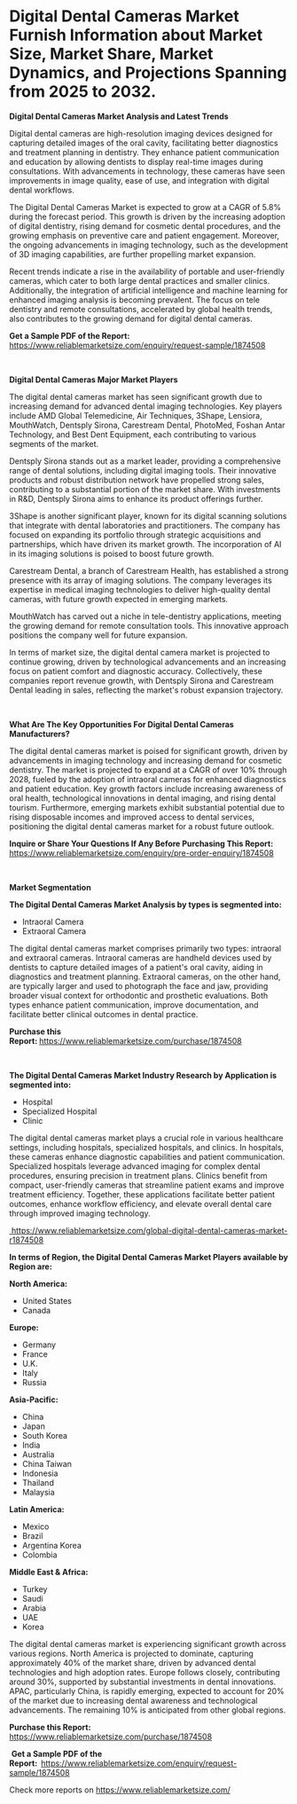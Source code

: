 <p><h1>Digital Dental Cameras Market Furnish Information about Market Size, Market Share, Market Dynamics, and Projections Spanning from 2025 to 2032.</h1></p><p><strong>Digital Dental Cameras Market Analysis and Latest Trends</strong></p>
<p><p>Digital dental cameras are high-resolution imaging devices designed for capturing detailed images of the oral cavity, facilitating better diagnostics and treatment planning in dentistry. They enhance patient communication and education by allowing dentists to display real-time images during consultations. With advancements in technology, these cameras have seen improvements in image quality, ease of use, and integration with digital dental workflows.</p><p>The Digital Dental Cameras Market is expected to grow at a CAGR of 5.8% during the forecast period. This growth is driven by the increasing adoption of digital dentistry, rising demand for cosmetic dental procedures, and the growing emphasis on preventive care and patient engagement. Moreover, the ongoing advancements in imaging technology, such as the development of 3D imaging capabilities, are further propelling market expansion.</p><p>Recent trends indicate a rise in the availability of portable and user-friendly cameras, which cater to both large dental practices and smaller clinics. Additionally, the integration of artificial intelligence and machine learning for enhanced imaging analysis is becoming prevalent. The focus on tele dentistry and remote consultations, accelerated by global health trends, also contributes to the growing demand for digital dental cameras.</p></p>
<p><strong>Get a Sample PDF of the Report:&nbsp;</strong> <a href="https://www.reliablemarketsize.com/enquiry/request-sample/1874508?utm_campaign=2472&utm_medium=2&utm_source=Github&utm_content=ia&utm_term=04032025&utm_id=digital-dental-cameras">https://www.reliablemarketsize.com/enquiry/request-sample/1874508</a></p>
<p>&nbsp;</p>
<p><strong>Digital Dental Cameras Major Market Players</strong></p>
<p><p>The digital dental cameras market has seen significant growth due to increasing demand for advanced dental imaging technologies. Key players include AMD Global Telemedicine, Air Techniques, 3Shape, Lensiora, MouthWatch, Dentsply Sirona, Carestream Dental, PhotoMed, Foshan Antar Technology, and Best Dent Equipment, each contributing to various segments of the market.</p><p>Dentsply Sirona stands out as a market leader, providing a comprehensive range of dental solutions, including digital imaging tools. Their innovative products and robust distribution network have propelled strong sales, contributing to a substantial portion of the market share. With investments in R&D, Dentsply Sirona aims to enhance its product offerings further.</p><p>3Shape is another significant player, known for its digital scanning solutions that integrate with dental laboratories and practitioners. The company has focused on expanding its portfolio through strategic acquisitions and partnerships, which have driven its market growth. The incorporation of AI in its imaging solutions is poised to boost future growth.</p><p>Carestream Dental, a branch of Carestream Health, has established a strong presence with its array of imaging solutions. The company leverages its expertise in medical imaging technologies to deliver high-quality dental cameras, with future growth expected in emerging markets.</p><p>MouthWatch has carved out a niche in tele-dentistry applications, meeting the growing demand for remote consultation tools. This innovative approach positions the company well for future expansion.</p><p>In terms of market size, the digital dental camera market is projected to continue growing, driven by technological advancements and an increasing focus on patient comfort and diagnostic accuracy. Collectively, these companies report revenue growth, with Dentsply Sirona and Carestream Dental leading in sales, reflecting the market's robust expansion trajectory.</p></p>
<p>&nbsp;</p>
<p><strong>What Are The Key Opportunities For Digital Dental Cameras Manufacturers?</strong></p>
<p><p>The digital dental cameras market is poised for significant growth, driven by advancements in imaging technology and increasing demand for cosmetic dentistry. The market is projected to expand at a CAGR of over 10% through 2028, fueled by the adoption of intraoral cameras for enhanced diagnostics and patient education. Key growth factors include increasing awareness of oral health, technological innovations in dental imaging, and rising dental tourism. Furthermore, emerging markets exhibit substantial potential due to rising disposable incomes and improved access to dental services, positioning the digital dental cameras market for a robust future outlook.</p></p>
<p><strong>Inquire or Share Your Questions If Any Before Purchasing This Report:</strong> <a href="https://www.reliablemarketsize.com/enquiry/pre-order-enquiry/1874508?utm_campaign=2472&utm_medium=2&utm_source=Github&utm_content=ia&utm_term=04032025&utm_id=digital-dental-cameras">https://www.reliablemarketsize.com/enquiry/pre-order-enquiry/1874508</a></p>
<p>&nbsp;</p>
<p><strong>Market Segmentation</strong></p>
<p><strong>The Digital Dental Cameras Market Analysis by types is segmented into:</strong></p>
<p><ul><li>Intraoral Camera</li><li>Extraoral Camera</li></ul></p>
<p><p>The digital dental cameras market comprises primarily two types: intraoral and extraoral cameras. Intraoral cameras are handheld devices used by dentists to capture detailed images of a patient's oral cavity, aiding in diagnostics and treatment planning. Extraoral cameras, on the other hand, are typically larger and used to photograph the face and jaw, providing broader visual context for orthodontic and prosthetic evaluations. Both types enhance patient communication, improve documentation, and facilitate better clinical outcomes in dental practice.</p></p>
<p><strong>Purchase this Report:&nbsp;</strong><a href="https://www.reliablemarketsize.com/purchase/1874508?utm_campaign=2472&utm_medium=2&utm_source=Github&utm_content=ia&utm_term=04032025&utm_id=digital-dental-cameras">https://www.reliablemarketsize.com/purchase/1874508</a></p>
<p>&nbsp;</p>
<p><strong>The Digital Dental Cameras Market Industry Research by Application is segmented into:</strong></p>
<p><ul><li>Hospital</li><li>Specialized Hospital</li><li>Clinic</li></ul></p>
<p><p>The digital dental cameras market plays a crucial role in various healthcare settings, including hospitals, specialized hospitals, and clinics. In hospitals, these cameras enhance diagnostic capabilities and patient communication. Specialized hospitals leverage advanced imaging for complex dental procedures, ensuring precision in treatment plans. Clinics benefit from compact, user-friendly cameras that streamline patient exams and improve treatment efficiency. Together, these applications facilitate better patient outcomes, enhance workflow efficiency, and elevate overall dental care through improved imaging technology.</p></p>
<p><a href="https://www.reliablemarketsize.com/global-digital-dental-cameras-market-r1874508?utm_campaign=2472&utm_medium=2&utm_source=Github&utm_content=ia&utm_term=04032025&utm_id=digital-dental-cameras">&nbsp;https://www.reliablemarketsize.com/global-digital-dental-cameras-market-r1874508</a></p>
<p><strong>In terms of Region, the Digital Dental Cameras Market Players available by Region are:</strong></p>
<p>
    <p> <strong> North America: </strong>
        <ul>
            <li>United States</li>
            <li>Canada</li>
        </ul>
        </p> 
    <p> <strong> Europe: </strong>
        <ul>
            <li>Germany</li>
            <li>France</li>
            <li>U.K.</li>
            <li>Italy</li>
            <li>Russia</li>
        </ul>
        </p> 
    <p> <strong> Asia-Pacific: </strong>
        <ul>
            <li>China</li>
            <li>Japan</li>
            <li>South Korea</li>
            <li>India</li>
            <li>Australia</li>
            <li>China Taiwan</li>
            <li>Indonesia</li>
            <li>Thailand</li>
            <li>Malaysia</li>
        </ul>
        </p> 
    <p> <strong> Latin America: </strong>
        <ul>
            <li>Mexico</li>
            <li>Brazil</li>
            <li>Argentina Korea</li>
            <li>Colombia</li>
        </ul>
        </p> 
    <p> <strong> Middle East & Africa: </strong>
        <ul>
            <li>Turkey</li>
            <li>Saudi</li>
            <li>Arabia</li>
            <li>UAE</li>
            <li>Korea</li>
        </ul>
    </p>
    </p>
<p><p>The digital dental cameras market is experiencing significant growth across various regions. North America is projected to dominate, capturing approximately 40% of the market share, driven by advanced dental technologies and high adoption rates. Europe follows closely, contributing around 30%, supported by substantial investments in dental innovations. APAC, particularly China, is rapidly emerging, expected to account for 20% of the market due to increasing dental awareness and technological advancements. The remaining 10% is anticipated from other global regions.</p></p>
<p><strong>Purchase this Report: </strong><a href="https://www.reliablemarketsize.com/purchase/1874508?utm_campaign=2472&utm_medium=2&utm_source=Github&utm_content=ia&utm_term=04032025&utm_id=digital-dental-cameras">https://www.reliablemarketsize.com/purchase/1874508</a></p>
<p>&nbsp;<strong>Get a Sample PDF of the Report:&nbsp;&nbsp;</strong><a href="https://www.reliablemarketsize.com/enquiry/request-sample/1874508?utm_campaign=2472&utm_medium=2&utm_source=Github&utm_content=ia&utm_term=04032025&utm_id=digital-dental-cameras">https://www.reliablemarketsize.com/enquiry/request-sample/1874508</a></p>
<p><strong></strong></p>
<p>Check more reports on <a href="https://www.reliablemarketsize.com/?utm_campaign=2472&utm_medium=2&utm_source=Github&utm_content=ia&utm_term=04032025&utm_id=digital-dental-cameras">https://www.reliablemarketsize.com/</a></p>